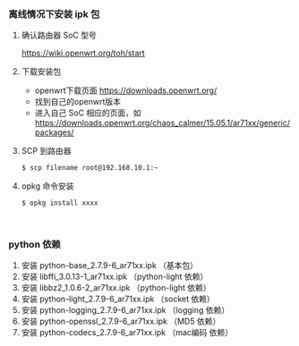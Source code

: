 ### 离线情况下安装 ipk 包

1. 确认路由器 SoC 型号

   https://wiki.openwrt.org/toh/start

2. 下载安装包

   * openwrt下载页面 https://downloads.openwrt.org/
   * 找到自己的openwrt版本
   * 进入自己 SoC 相应的页面，如 https://downloads.openwrt.org/chaos_calmer/15.05.1/ar71xx/generic/packages/

3. SCP 到路由器

   ```sh
   $ scp filename root@192.168.10.1:~
   ```

4. opkg 命令安装

   ```shell
   $ opkg install xxxx
   ```

   ​

### python 依赖

1. 安装 python-base_2.7.9-6_ar71xx.ipk （基本包）
2. 安装 libffi_3.0.13-1_ar71xx.ipk （python-light 依赖）
3. 安装 libbz2_1.0.6-2_ar71xx.ipk （python-light 依赖）
4. 安装 python-light_2.7.9-6_ar71xx.ipk （socket 依赖）
5. 安装 python-logging_2.7.9-6_ar71xx.ipk （logging 依赖）
6. 安装 python-openssl_2.7.9-6_ar71xx.ipk （MD5 依赖）
7. 安装 python-codecs_2.7.9-6_ar71xx.ipk （mac编码 依赖）